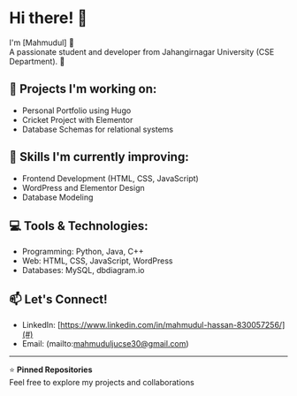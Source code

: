 # Hi there! 👋

I'm [Mahmudul] 🌟  
A passionate student and developer from Jahangirnagar University (CSE Department). 🚀  

## 🔭 Projects I'm working on:
- Personal Portfolio using Hugo
- Cricket Project with Elementor
- Database Schemas for relational systems

## 🌱 Skills I'm currently improving:
- Frontend Development (HTML, CSS, JavaScript)
- WordPress and Elementor Design
- Database Modeling

## 💻 Tools & Technologies:
- Programming: Python, Java, C++
- Web: HTML, CSS, JavaScript, WordPress
- Databases: MySQL, dbdiagram.io

## 📫 Let's Connect!
- LinkedIn: [https://www.linkedin.com/in/mahmudul-hassan-830057256/](#)
- Email: (mailto:mahmuduljucse30@gmail.com)

---

⭐️ **Pinned Repositories**  
Feel free to explore my projects and collaborations  
